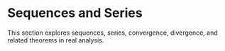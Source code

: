 # Sequences and Series

This section explores sequences, series, convergence, divergence, and related theorems in real analysis.